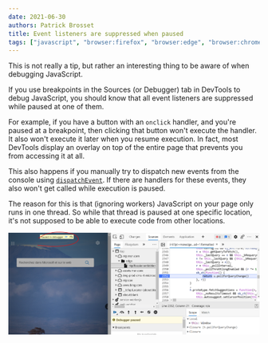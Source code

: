 ```yaml
---
date: 2021-06-30
authors: Patrick Brosset
title: Event listeners are suppressed when paused
tags: ["javascript", "browser:firefox", "browser:edge", "browser:chrome", "browser:safari"]
---
```

This is not really a tip, but rather an interesting thing to be aware of when debugging JavaScript.

If you use breakpoints in the Sources (or Debugger) tab in DevTools to debug JavaScript, you should know that all event listeners are suppressed while paused at one of them.

For example, if you have a button with an `onclick` handler, and you're paused at a breakpoint, then clicking that button won't execute the handler. It also won't execute it later when you resume execution.
In fact, most DevTools display an overlay on top of the entire page that prevents you from accessing it at all.

This also happens if you manually try to dispatch new events from the console using [`dispatchEvent`](https://developer.mozilla.org/en-US/docs/Web/API/EventTarget/dispatchEvent). If there are handlers for these events, they also won't get called while execution is paused.

The reason for this is that (ignoring workers) JavaScript on your page only runs in one thread. So while that thread is paused at one specific location, it's not supposed to be able to execute code from other locations.

![A page in edge with the DevTools Sources paused at a location, and the on-page overlay preventing access to the page.](/assets/img/suppressed-event-listeners-when-paused.png)
